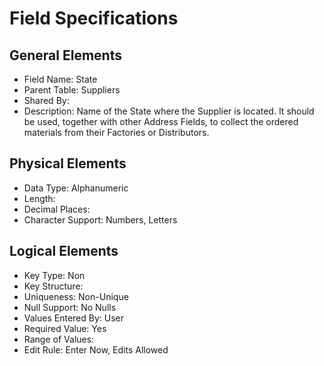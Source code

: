 # Field Specifications

## General Elements

- Field Name: State
- Parent Table: Suppliers
- Shared By: 
- Description: Name of the State where the Supplier is located. It should be used, together with other Address Fields, to collect the ordered materials from their Factories or Distributors.

## Physical Elements

- Data Type: Alphanumeric
- Length: 
- Decimal Places: 
- Character Support: Numbers, Letters 

## Logical Elements

- Key Type: Non
- Key Structure: 
- Uniqueness: Non-Unique
- Null Support: No Nulls
- Values Entered By: User
- Required Value: Yes
- Range of Values: 
- Edit Rule: Enter Now, Edits Allowed
